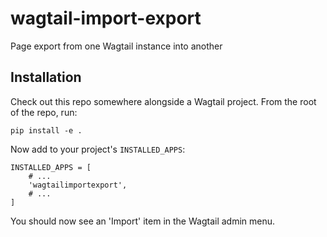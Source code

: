 # wagtail-import-export
Page export from one Wagtail instance into another

## Installation

Check out this repo somewhere alongside a Wagtail project. From the root of the repo, run:

    pip install -e .

Now add to your project's `INSTALLED_APPS`:

    INSTALLED_APPS = [
        # ...
        'wagtailimportexport',
        # ...
    ]

You should now see an 'Import' item in the Wagtail admin menu.
